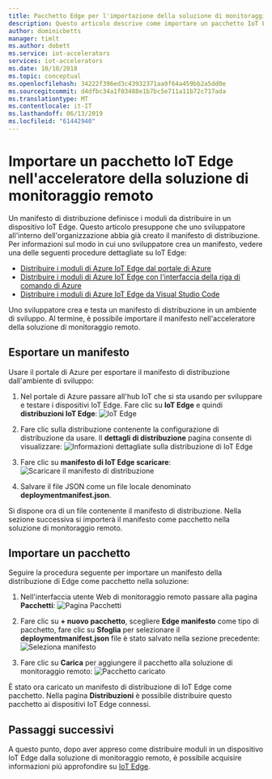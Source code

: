 ```yaml
---
title: Pacchetto Edge per l'importazione della soluzione di monitoraggio remoto - Azure | Microsoft Docs
description: Questo articolo descrive come importare un pacchetto IoT Edge nell'acceleratore della soluzione di monitoraggio remoto
author: dominicbetts
manager: timlt
ms.author: dobett
ms.service: iot-accelerators
services: iot-accelerators
ms.date: 10/10/2018
ms.topic: conceptual
ms.openlocfilehash: 34222f396ed3c43932371aa9f64a459bb2a5dd0e
ms.sourcegitcommit: d4dfbc34a1f03488e1b7bc5e711a11b72c717ada
ms.translationtype: MT
ms.contentlocale: it-IT
ms.lasthandoff: 06/13/2019
ms.locfileid: "61442940"
---
```

# <a name="import-an-iot-edge-package-into-your-remote-monitoring-solution-accelerator"></a>Importare un pacchetto IoT Edge nell'acceleratore della soluzione di monitoraggio remoto

Un manifesto di distribuzione definisce i moduli da distribuire in un dispositivo IoT Edge. Questo articolo presuppone che uno sviluppatore all'interno dell'organizzazione abbia già creato il manifesto di distribuzione. Per informazioni sul modo in cui uno sviluppatore crea un manifesto, vedere una delle seguenti procedure dettagliate su IoT Edge:

- [Distribuire i moduli di Azure IoT Edge dal portale di Azure](../iot-edge/how-to-deploy-modules-portal.md)
- [Distribuire i moduli di Azure IoT Edge con l'interfaccia della riga di comando di Azure](../iot-edge/how-to-deploy-modules-cli.md)
- [Distribuire i moduli di Azure IoT Edge da Visual Studio Code](../iot-edge/how-to-deploy-modules-vscode.md)

Uno sviluppatore crea e testa un manifesto di distribuzione in un ambiente di sviluppo. Al termine, è possibile importare il manifesto nell'acceleratore della soluzione di monitoraggio remoto.

## <a name="export-a-manifest"></a>Esportare un manifesto

Usare il portale di Azure per esportare il manifesto di distribuzione dall'ambiente di sviluppo:

1. Nel portale di Azure passare all'hub IoT che si sta usando per sviluppare e testare i dispositivi IoT Edge. Fare clic su **IoT Edge** e quindi **distribuzioni IoT Edge**: ![IoT Edge](media/iot-accelerators-remote-monitoring-import-edge-package/iotedge.png)

1. Fare clic sulla distribuzione contenente la configurazione di distribuzione da usare. Il **dettagli di distribuzione** pagina consente di visualizzare: ![Informazioni dettagliate sulla distribuzione di IoT Edge](media/iot-accelerators-remote-monitoring-import-edge-package/deploymentdetails.png)

1. Fare clic su **manifesto di IoT Edge scaricare**:  ![Scaricare il manifesto di distribuzione](media/iot-accelerators-remote-monitoring-import-edge-package/download.png)

1. Salvare il file JSON come un file locale denominato **deploymentmanifest.json**.

Si dispone ora di un file contenente il manifesto di distribuzione. Nella sezione successiva si importerà il manifesto come pacchetto nella soluzione di monitoraggio remoto.

## <a name="import-a-package"></a>Importare un pacchetto

Seguire la procedura seguente per importare un manifesto della distribuzione di Edge come pacchetto nella soluzione:

1. Nell'interfaccia utente Web di monitoraggio remoto passare alla pagina **Pacchetti**:  ![Pagina Pacchetti](media/iot-accelerators-remote-monitoring-import-edge-package/packagespage.png)

1. Fare clic su **+ nuovo pacchetto**, scegliere **Edge manifesto** come tipo di pacchetto, fare clic su **Sfoglia** per selezionare il **deploymentmanifest.json** file è stato salvato nella sezione precedente:  ![Seleziona manifesto](media/iot-accelerators-remote-monitoring-import-edge-package/selectmanifest.png)

1. Fare clic su **Carica** per aggiungere il pacchetto alla soluzione di monitoraggio remoto:  ![Pacchetto caricato](media/iot-accelerators-remote-monitoring-import-edge-package/uploadedpackage.png)

È stato ora caricato un manifesto di distribuzione di IoT Edge come pacchetto. Nella pagina **Distribuzioni** è possibile distribuire questo pacchetto ai dispositivi IoT Edge connessi.

## <a name="next-steps"></a>Passaggi successivi

A questo punto, dopo aver appreso come distribuire moduli in un dispositivo IoT Edge dalla soluzione di monitoraggio remoto, è possibile acquisire informazioni più approfondire su [IoT Edge](../iot-edge/about-iot-edge.md).
